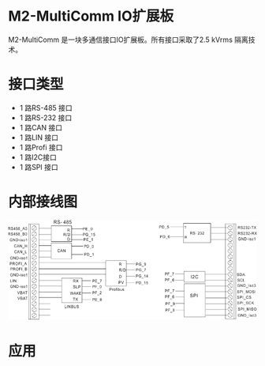 # M2-MultiComm IO扩展板
M2-MultiComm 是一块多通信接口IO扩展板。所有接口采取了2.5 kVrms 隔离技术。 
# 接口类型
+ 1 路RS-485 接口
+ 1 路RS-232 接口
+ 1 路CAN 接口
+ 1 路LIN 接口
+ 1 路Profi 接口
+ 1 路I2C接口
+ 1 路SPI 接口
# 内部接线图
![M2-Multicomm](./images/M2-Multicomm.png) 
# 应用 

